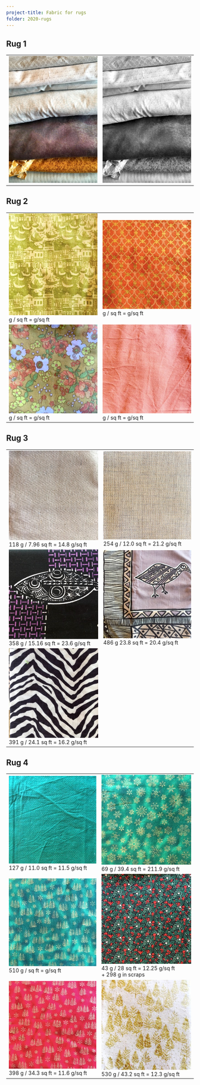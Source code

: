```yaml
---
project-title: Fabric for rugs
folder: 2020-rugs
---
```


## Rug 1
<table id="table-img">
	<tr>
		<td><img src="2020-rug1-fabric.jpg" /></td>
		<td><img src="2020-rug1-fabricBW.jpg" /></td>
	</tr>
</table>

## Rug 2
<table id="table-img">
	<tr><td><img src="green-boats.jpg" /><br />g / sq ft = g/sq ft</td>
	<td><img src="byzantine.jpg" /><br />g / sq ft = g/sq ft</td>
	<tr><td><img src="yellow&flowers.jpg" /><br />g / sq ft = g/sq ft</td>
	<td><img src="peach-sheet.jpg" /><br />g / sq ft = g/sq ft</td>
</table>

## Rug 3
<table id="table-img">
	<tr><td><img src="beige1.jpg" /><br />118 g / 7.96 sq ft = 14.8 g/sq ft</td>
	<td><img src="beige2.jpg" /><br />254 g / 12.0 sq ft = 21.2 g/sq ft</td></tr>
	<tr><td><img src="fish.jpg" /><br />358 g / 15.16 sq ft = 23.6 g/sq ft</td>
	<td><img src="purple-bird.jpg" /><br />486 g 23.8 sq ft = 20.4 g/sq ft</td></tr>
	<tr><td><img src="zebra.jpg" /><br />391 g / 24.1 sq ft = 16.2 g/sq ft</td></tr>
</table>

## Rug 4
<table id="table-img">
	<tr><td><img src="green-gold-dots.jpg" /><br />127 g / 11.0 sq ft = 11.5 g/sq ft</td>
	<td><img src="green-snowflakes.jpg" /><br />69 g / 39.4 sq ft = 211.9 g/sq ft</td></tr>
	<tr><td><img src="green-trees.jpg" /><br />510 g / sq ft = g/sq ft</td>
	<td><img src="holly.jpg" /><br />43 g / 28 sq ft = 12.25 g/sq ft<br />+ 298 g in scraps</td></tr>
	<tr><td><img src="red-trees.jpg" /><br />398 g / 34.3 sq ft = 11.6 g/sq ft</td>
	<td><img src="white-gold.jpg" /><br />530 g / 43.2 sq ft = 12.3 g/sq ft</td></tr>
</table>